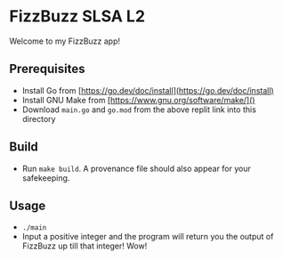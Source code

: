 # FizzBuzz SLSA L2

Welcome to my FizzBuzz app!

## Prerequisites
- Install Go from [https://go.dev/doc/install](https://go.dev/doc/install)
- Install GNU Make from [https://www.gnu.org/software/make/]()
- Download `main.go` and `go.mod` from the above replit link into this directory

## Build
- Run `make build`. A provenance file should also appear for your safekeeping.

## Usage
- `./main`
- Input a positive integer and the program will return you the output of FizzBuzz up till that integer! Wow!
